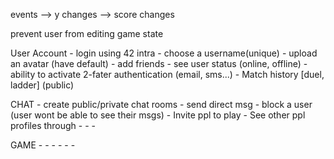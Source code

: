 events
--> y changes
--> score changes

prevent user from editing game state

User Account - login using 42 intra - choose a username(unique) - upload an avatar (have default) - add friends - see user status (online, offline) - ability to activate 2-fater authentication (email, sms...) - Match history [duel, ladder] (public)

CHAT - create public/private chat rooms - send direct msg - block a user (user wont be able to see their msgs) - Invite ppl to play - See other ppl profiles through - - -

GAME - - - - - -
